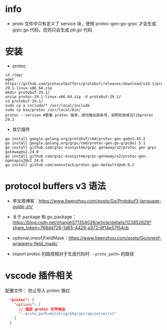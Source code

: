 # info

- proto 文件中只有定义了 service 块，使用 protoc-gen-go-grpc 才会生成 grpc.go 代码，否则只会生成 pb.go 代码

# 安装

- protoc

```shell
cd /tmp/
wget https://github.com/protocolbuffers/protobuf/releases/download/v29.1/protoc-29.1-linux-x86_64.zip
mkdir protobuf-29.1/
unzip protoc-29.1-linux-x86 64.zip -d protobuf-29.1/
cd protobuf-29.1/
sudo cp a include/* /usr/local/include
sudo cp bin/protoc /usr/local/bin/
protoc --version #查看 protoc 版本，成功输出版本号，说明安装成功libprotoc 29.1
```

- 其它插件

```shell
go install google.golang.org/protobuf/cmd/protoc-gen-go@v1.35.2
go install google.golang.org/grpc/cmd/protoc-gen-go-grpc@v1.5.1
go install github.com/grpc-ecosystem/grpc gateway/v2/protoc gen grpc gateway@v2.24.0
go install github.com/grpc-ecosystem/grpc-gateway/v2/protoc-gen-openapiv2@v2.24.0
go install github.com/onexstack/protoc-gen-defaults@v0.0.2
```

# protocol buffers v3 语法

- 李文周博客：https://www.liwenzhou.com/posts/Go/Protobuf3-language-guide-zh/
- 关于 package 和 go_package：https://blog.csdn.net/zhangh571354026/article/details/123852629?share_token=768dd728-1d65-4426-a372-9f14e57f54cb
- optional,oneof,FieldMask：https://www.liwenzhou.com/posts/Go/oneof-wrappers-field_mask/

- import protoc 的路径相对于生成代码时 `--proto_path=` 的路径

# vscode 插件相关

配置文件：
防止导入 protoc 飘红

```json
  "protoc": {
    "options": [
      // 指定 protoc 文件地址
      "--proto_path=miniblog/pkg/api/apiserver/v1"
    ]
  }
```
